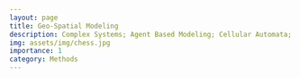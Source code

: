 ```yaml
---
layout: page
title: Geo-Spatial Modeling
description: Complex Systems; Agent Based Modeling; Cellular Automata; Multi-Agent Systems; System Dynamics; Emergence
img: assets/img/chess.jpg
importance: 1
category: Methods
---
```

